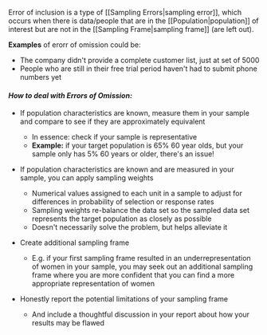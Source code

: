 Error of inclusion is a type of [[Sampling Errors|sampling error]], which occurs when there is data/people that are in the [[Population|population]] of interest but are not in the [[Sampling Frame|sampling frame]] (are left out).

**Examples** of erorr of omission could be:
- The company didn't provide a complete customer list, just at set of 5000
- People who are still in their free trial period haven't had to submit phone numbers yet

#### *How to deal with Errors of Omission:*
-   If population characteristics are known, measure them in your sample and compare to see if they are approximately equivalent
	-   In essence: check if your sample is representative
	-   **Example:** if your target population is 65% 60 year olds, but your sample only has 5% 60 years or older, there's an issue!

-   If population characteristics are known and are measured in your sample, you can apply sampling weights
	-   Numerical values assigned to each unit in a sample to adjust for differences in probability of selection or response rates
	-   Sampling weights re-balance the data set so the sampled data set represents the target population as closely as possible
	-   Doesn't necessarily solve the problem, but helps alleviate it

-   Create additional sampling frame
	-   E.g. if your first sampling frame resulted in an underrepresentation of women in your sample, you may seek out an additional sampling frame where you are more confident that you can find a more appropriate representation of women

-   Honestly report the potential limitations of your sampling frame
	-   And include a thoughtful discussion in your report about how your results may be flawed
